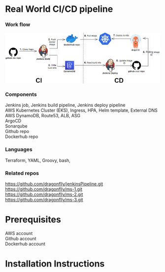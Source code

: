 # Real World CI/CD pipeline
### Work flow
![cicd flow](images/cicd-flow.png)

### Components
Jenkins job, Jenkins build pipeline, Jenkins deploy pipeline  
AWS Kubernetes Cluster (EKS), Ingress, HPA, Helm template, External DNS  
AWS DynamoDB, Route53, ALB, ASG  
ArgoCD  
Sonarqube  
Github repo  
Dockerhub repo  

### Languages
Terraform, YAML, Groovy, bash, 

### Related repos
https://github.com/dragonflly/jenkinsPipeline.git  
https://github.com/dragonflly/ms-1.git  
https://github.com/dragonflly/ms-2.git  
https://github.com/dragonflly/ms-3.git  

# Prerequisites
AWS account  
Github account  
Dockerhub account  

# Installation Instructions


